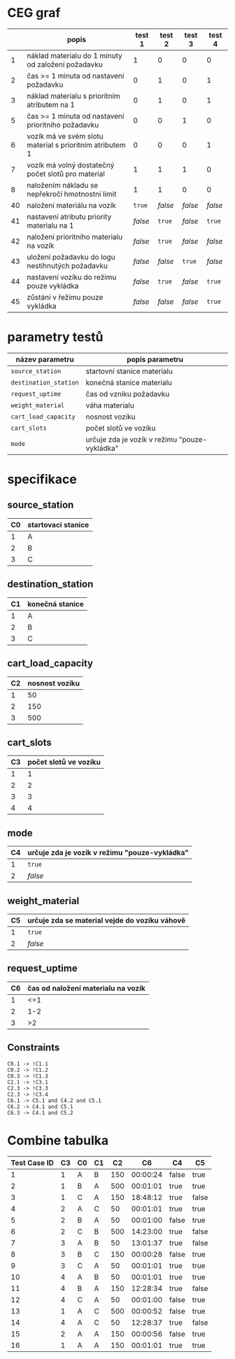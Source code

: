 # CEG graf
| | popis | test 1 | test 2 | test 3 | test 4 |
| --- | --- | --- | --- | --- | --- |
| 1 | náklad materialu do 1 minuty od založení požadavku | 1 | 0 | 0 | 0 |
| 2 | čas >= 1 minuta od nastavení požadavku | 0 | 1 | 0 | 1 |
| 3 | náklad materialu s prioritním atributem na 1 | 0 | 1 | 0 | 1 |
| 5 | čas >= 1 minuta od nastavení prioritního požadavku | 0 | 0 | 1 | 0 |
| 6 | vozík má ve svém slotu material s prioritním atributem 1 | 0 | 0 | 0 | 1 |
| 7 | vozík má volný dostatečný počet slotů pro material | 1 | 1 | 1 | 0 |
| 8 | naložením nákladu se nepřekročí hmotnostní limit | 1 | 1 | 0 | 0 |
| 40 | naložení materiálu na vozík | `true` | *false* | *false* | *false* |
| 41 | nastavení atributu priority materialu na 1 | *false* | `true` | *false* | `true` |
| 42 | naložení prioritního materialu na vozík | *false* | `true` | *false* | *false* |
| 43 | uložení požadavku do logu nestihnutých požadavku | *false* | *false* | `true` | *false* |
| 44 | nastavení vozíku do režimu pouze vykládka | *false* | `true` | *false* | `true` |
| 45 | zůstání v řežimu pouze vykládka | *false* | *false* | *false* | `true` |

# parametry testů

| název parametru | popis parametru |
| --- | --- |
| `source_station` | startovní stanice materialu |
| `destination_station` | konečná stanice materialu |
| `request_uptime` | čas od vzniku požadavku |
| `weight_material` | váha materialu |
| `cart_load_capacity` | nosnost vozíku |
| `cart_slots` | počet slotů ve vozíku |
| `mode` | určuje zda je vozík v režimu "pouze-vykládka" |

# specifikace

## source_station
| C0 | startovaci stanice |
| --- | --- |
| 1 | A |
| 2 | B |
| 3 | C |

## destination_station
| C1 | konečná stanice |
| --- | --- |
| 1 | A |
| 2 | B |
| 3 | C |

## cart_load_capacity
| C2 | nosnost vozíku |
| --- | --- |
| 1 | 50 |
| 2 | 150 |
| 3 | 500 |

## cart_slots
| C3 | počet slotů ve vozíku |
| --- | --- |
| 1 | 1 |
| 2 | 2 |
| 3 | 3 | 
| 4 | 4 | 

## mode
| C4 | určuje zda je vozík v režimu "pouze-vykládka" |
| --- | --- | 
| 1 | `true` |
| 2 | *false* |

## weight_material
| C5 | určuje zda se material vejde do vozíku váhově |
| --- | --- |
| 1 | `true` |
| 2 | *false* |

## request_uptime
| C6 | čas od naložení materialu na vozík |
| --- | --- |
| 1 | <=1 |
| 2 | 1-2 |
| 3 | >2 |

## Constraints
```
C0.1 -> !C1.1
C0.2 -> !C1.2
C0.3 -> !C1.3
C2.1 -> !C3.1
C2.3 -> !C3.3
C2.3 -> !C3.4
C6.1 -> C5.1 and C4.2 and C5.1
C6.2 -> C4.1 and C5.1
C6.3 -> C4.1 and C5.2 
```

# Combine tabulka
| Test Case ID | C3 | C0 | C1 | C2 | C6 | C4 | C5 |
| --- | --- | --- | --- | --- | --- | --- | --- |
| 1 | 1 | A | B | 150 | 00:00:24 | false | true | 
| 2 | 1 | B | A | 500 | 00:01:01 | true | true | 
| 3 | 1 | C | A | 150 | 18:48:12 | true | false | 
| 4 | 2 | A | C | 50 | 00:01:01 | true | true | 
| 5 | 2 | B | A | 50 | 00:01:00 | false | true | 
| 6 | 2 | C | B | 500 | 14:23:00 | true | false | 
| 7 | 3 | A | B | 50 | 13:01:37 | true | false | 
| 8 | 3 | B | C | 150 | 00:00:28 | false | true | 
| 9 | 3 | C | A | 50 | 00:01:01 | true | true | 
| 10 | 4 | A | B | 50 | 00:01:01 | true | true | 
| 11 | 4 | B | A | 150 | 12:28:34 | true | false | 
| 12 | 4 | C | A | 50 | 00:01:00 | false | true | 
| 13 | 1 | A | C | 500 | 00:00:52 | false | true | 
| 14 | 4 | A | C | 50 | 12:28:37 | true | false | 
| 15 | 2 | A | A | 150 | 00:00:56 | false | true | 
| 16 | 1 | A | A | 150 | 00:01:01 | true | true | 